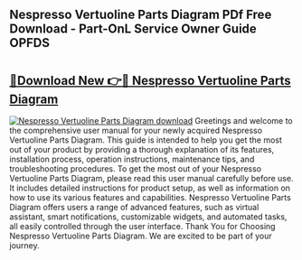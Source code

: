 ## Nespresso Vertuoline Parts Diagram PDf Free Download - Part-OnL Service Owner Guide OPFDS

# <h2><a href="http://dfqw2iv.blite.top/?on=Nespresso+Vertuoline+Parts+Diagram">🔗Download New 👉🔴 Nespresso Vertuoline Parts Diagram</a></h2>

[![Nespresso Vertuoline Parts Diagram download](https://i.imgur.com/lujVjoI.png)](http://dfqw2iv.blite.top/?on=Nespresso+Vertuoline+Parts+Diagram)
Greetings and welcome to the comprehensive user manual for your newly acquired Nespresso Vertuoline Parts Diagram. This guide is intended to help you get the most out of your product by providing a thorough explanation of its features, installation process, operation instructions, maintenance tips, and troubleshooting procedures. To get the most out of your Nespresso Vertuoline Parts Diagram, please read this user manual carefully before use. It includes detailed instructions for product setup, as well as information on how to use its various features and capabilities. Nespresso Vertuoline Parts Diagram offers users a range of advanced features, such as virtual assistant, smart notifications, customizable widgets, and automated tasks, all easily controlled through the user interface. Thank You for Choosing Nespresso Vertuoline Parts Diagram. We are excited to be part of your journey.

